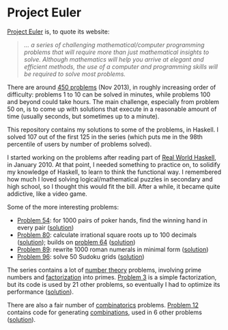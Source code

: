 Project Euler
=============

[Project Euler][1] is, to quote its website:

> *... a series of challenging mathematical/computer programming problems that will require more than just mathematical insights to solve. Although mathematics will help you arrive at elegant and efficient methods, the use of a computer and programming skills will be required to solve most problems.*

There are around [450 problems][2] (Nov 2013), in roughly increasing order of difficulty: problems 1 to 10 can be solved in minutes, while problems 100 and beyond could take hours. The main challenge, especially from problem 50 on, is to come up with solutions that execute in a reasonable amount of time (usually seconds, but sometimes up to a minute).

This repository contains my solutions to some of the problems, in Haskell. I solved 107 out of the first 125 in the series (which puts me in the 98th percentile of users by number of problems solved).

I started working on the problems after reading part of [Real World Haskell][3], in January 2010. At that point, I needed something to practice on, to solidify my knowledge of Haskell, to learn to think the functional way. I remembered how much I loved solving logical/mathematical puzzles in secondary and high school, so I thought this would fit the bill. After a while, it became quite addictive, like a video game.

Some of the more interesting problems:

- [Problem 54][11]: for 1000 pairs of poker hands, find the winning hand in every pair ([solution][12])
- [Problem 80][5]: calculate irrational square roots up to 100 decimals ([solution][6]); builds on [problem 64][7] ([solution][8])
- [Problem 89][13]: rewrite 1000 roman numerals in minimal form ([solution][14])
- [Problem 96][9]: solve 50 Sudoku grids ([solution][10])

The series contains a lot of [number theory][100] problems, involving prime numbers and [factorization][101] into primes. [Problem 3][15] is a simple factorization, but its code is used by 21 other problems, so eventually I had to optimize its performance ([solution][16]).

There are also a fair number of [combinatorics][102] problems. [Problem 12][17] contains code for generating [combinations][103], used in 6 other problems ([solution][18]).


  [1]: http://projecteuler.net/
  [2]: http://projecteuler.net/problems
  [3]: http://www.amazon.com/Real-World-Haskell-Bryan-OSullivan/dp/0596514980
  [4]: http://projecteuler.net/languages
  
  [100]: http://en.wikipedia.org/wiki/Number_Theory
  [101]: http://en.wikipedia.org/wiki/Integer_factorization
  [102]: http://en.wikipedia.org/wiki/Combinatorics
  [103]: http://en.wikipedia.org/wiki/Combinations
  
  [5]: http://projecteuler.net/problem=80
  [6]: https://github.com/aistrate/ProjectEuler/blob/master/Solutions/Prob080.hs
  
  [7]: http://projecteuler.net/problem=64
  [8]: https://github.com/aistrate/ProjectEuler/blob/master/Solutions/Prob064.hs
  
  [9]: http://projecteuler.net/problem=96
  [10]: https://github.com/aistrate/ProjectEuler/blob/master/Solutions/Prob096.hs
  
  [11]: http://projecteuler.net/problem=54
  [12]: https://github.com/aistrate/ProjectEuler/blob/master/Solutions/Prob054.hs
  
  [13]: http://projecteuler.net/problem=89
  [14]: https://github.com/aistrate/ProjectEuler/blob/master/Solutions/Prob089.hs
  
  [15]: http://projecteuler.net/problem=3
  [16]: https://github.com/aistrate/ProjectEuler/blob/master/Solutions/Prob003.hs
  
  [17]: http://projecteuler.net/problem=12
  [18]: https://github.com/aistrate/ProjectEuler/blob/master/Solutions/Prob012.hs
